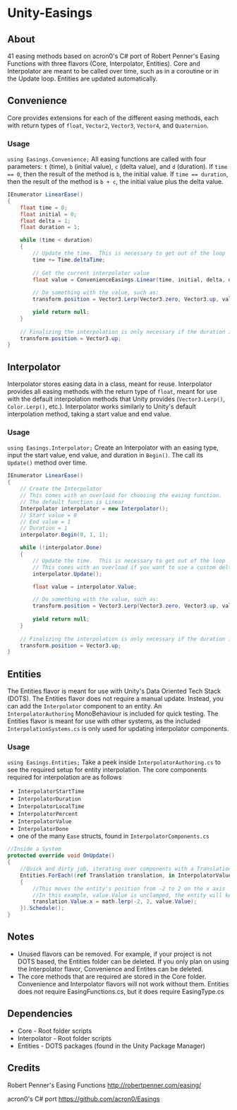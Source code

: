 # Unity-Easings
## About
41 easing methods based on acron0's C# port of Robert Penner's Easing Functions with three flavors (Core, Interpolator, Entities).  Core and Interpolator are meant to be called over time, such as in a coroutine or in the Update loop.  Entities are updated automatically.

## Convenience
Core provides extensions for each of the different easing methods, each with return types of `float`, `Vector2`, `Vector3`,  `Vector4`, and `Quaternion`.

### Usage
`using Easings.Convenience;`
All easing functions are called with four parameters: `t` (time), `b` (initial value), `c` (delta value), and `d` (duration).
If `time == 0`, then the result of the method is `b`, the initial value.  If `time == duration`, then the result of the method is `b + c`, the initial value plus the delta value.

```csharp
IEnumerator LinearEase()
{
    float time = 0;
    float initial = 0;
    float delta = 1;
    float duration = 1;

    while (time < duration)
    {
        // Update the time.  This is necessary to get out of the loop
        time += Time.deltaTime;
        
        // Get the current interpolator value
        float value = ConvenienceEasings.Linear(time, initial, delta, duration);
        
        // Do something with the value, such as:
        transform.position = Vector3.Lerp(Vector3.zero, Vector3.up, value);

        yield return null;
    }
    
    // Finalizing the interpolation is only necessary if the duration is 0
    transform.position = Vector3.up;
}
```

## Interpolator
Interpolator stores easing data in a class, meant for reuse.  Interpolator provides all easing methods with the return type of `float`, meant for use with the default interpolation methods that Unity provides (`Vector3.Lerp()`, `Color.Lerp()`, etc.).  Interpolator works similarly to Unity's default interpolation method, taking a start value and end value.

### Usage
`using Easings.Interpolator;`
Create an Interpolator with an easing type, input the start value, end value, and duration in `Begin()`.  The call its `Update()` method over time.

```csharp
IEnumerator LinearEase()
{
    // Create the Interpolator
    // This comes with an overload for choosing the easing function.
    // The default function is Linear
    Interpolator interpolator = new Interpolator();
    // Start value = 0
    // End value = 1
    // Duration = 1
    interpolator.Begin(0, 1, 1);

    while (!interpolator.Done)
    {
        // Update the time.  This is necessary to get out of the loop
        // This comes with an overload if you want to use a custom deltaTime
        interpolator.Update();

        float value = interpolator.Value;

        // Do something with the value, such as:
        transform.position = Vector3.Lerp(Vector3.zero, Vector3.up, value);
        
        yield return null;
    }
    
    // Finalizing the interpolation is only necessary if the duration is 0
    transform.position = Vector3.up;
}
```

## Entities
The Entities flavor is meant for use with Unity's Data Oriented Tech Stack (DOTS).  The Entities flavor does not require a manual update.  Instead, you can add the `Interpolator` component to an entity.  An `InterpolatorAuthoring` MonoBehaviour is included for quick testing.  The Entities flavor is meant for use with other systems, as the included `InterpolationSystems.cs` is only used for updating interpolator components.

### Usage
`using Easings.Entities;`
Take a peek inside `InterpolatorAuthoring.cs` to see the required setup for entity interpolation.  The core components required for interpolation are as follows
- `InterpolatorStartTime`
- `InterpolatorDuration`
- `InterpolatorLocalTime`
- `InterpolatorPercent`
- `InterpolatorValue`
- `InterpolatorDone`
- one of the many `Ease` structs, found in `InterpolatorComponents.cs`

```csharp
//Inside a System
protected override void OnUpdate()
{
    //Quick and dirty job, iterating over components with a Translation and InterpolatorValue.
    Entities.ForEach((ref Translation translation, in InterpolatorValue value) =>
    {
        //This moves the entity's position from -2 to 2 on the x axis
        //In this example, value.Value is unclamped, the entity will keep moving at that rate after the value is greater than one
        translation.Value.x = math.lerp(-2, 2, value.Value);
    }).Schedule();
}
```

## Notes
- Unused flavors can be removed.  For example, if your project is not DOTS based, the Entities folder can be deleted.  If you only plan on using the Interpolator flavor, Convenience and Entites can be deleted.
- The core methods that are required are stored in the Core folder.  Convenience and Interpolator flavors will not work without them.  Entities does not require EasingFunctions.cs, but it does require EasingType.cs

## Dependencies
- Core - Root folder scripts
- Interpolator - Root folder scripts
- Entities - DOTS packages (found in the Unity Package Manager)

## Credits
Robert Penner's Easing Functions
http://robertpenner.com/easing/

acron0's C# port
https://github.com/acron0/Easings
